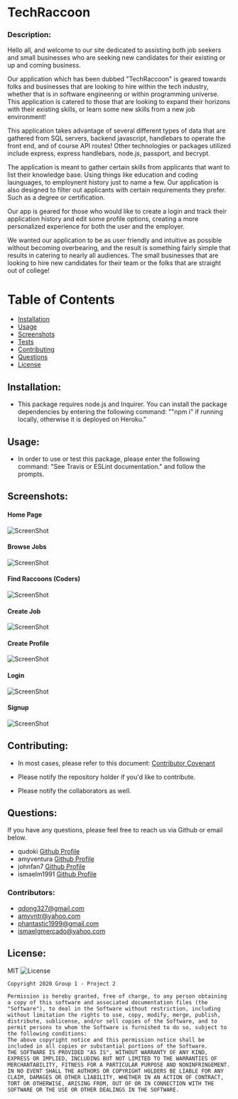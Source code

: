 # TechRaccoon 

### Description: 
Hello all, and welcome to our site dedicated to assisting both job seekers and small businesses who are seeking new candidates for their existing or up and coming business.

Our application which has been dubbed "TechRaccoon" is geared towards folks and businesses that are looking to hire within the tech industry, whether that is in software engineering or within programming universe. This application is catered to those that are looking to expand their horizons with their existing skills, or learn some new skills from a new job environment!

This application takes advantage of several different types of data that are gathered from SQL servers, backend javascript, handlebars to operate the front end, and of course API routes! Other technologies or packages utilized include express, express handlebars, node.js, passport, and becrypt.

The application is meant to gather certain skills from applicants that want to list their knowledge base. Using things like education and coding launguages, to employnent history just to name a few. Our application is also designed to filter out applicants with certain requirements they prefer. Such as a degree or certification.

Our app is geared for those who would like to create a login and track their application history and edit some profile options, creating a more personalized experience for both the user and the employer. 

We wanted our application to be as user friendly and intuitive as possible without becoming overbearing, and the result is something fairly simple that results in catering to nearly all audiences. The small businesses that are looking to hire new candidates for their team or the folks that are straight out of college!


# Table of Contents
- [Installation](https://github.com/qudoki/group1-project2/blob/main/README.md#installation)
- [Usage](https://github.com/qudoki/group1-project2/blob/main/README.md#usage)
- [Screenshots](https://github.com/qudoki/group1-project2/blob/main/README.md#screenshots)
- [Tests](https://github.com/qudoki/group1-project2/blob/main/README.md#usage)
- [Contributing](https://github.com/qudoki/group1-project2/blob/main/README.md#contributions)
- [Questions](https://github.com/qudoki/group1-project2/blob/main/README.md#questions)
- [License](https://github.com/qudoki/group1-project2/blob/main/README.md#license)


## Installation:
- This package requires node.js and Inquirer. You can install the package dependencies by entering the following command: ""npm i" if running locally, otherwise it is deployed on Heroku."


## Usage:
- In order to use or test this package, please enter the following command: "See Travis or ESLint documentation." and follow the prompts.

## Screenshots:

#### Home Page
![ScreenShot](assets/home.png)
#### Browse Jobs
![ScreenShot](assets/jobs.png)
#### Find Raccoons (Coders)
![ScreenShot](assets/raccoons.png)
#### Create Job
![ScreenShot](assets/postjob.png)
#### Create Profile
![ScreenShot](assets/postprofile.png)
#### Login
![ScreenShot](assets/login.png)
#### Signup
![ScreenShot](assets/signup.png)


## Contributing:
- In most cases, please refer to this document: [Contributor Covenant](https://www.contributor-covenant.org/) 

- Please notify the repository holder if you'd like to contribute.
- Please notify the collaborators as well.


## Questions:
If you have any questions, please feel free to reach us via Github or email below.

- qudoki [Github Profile](https://github.com/qudoki)
- amyventura [Github Profile](https://github.com/amyventura)
- johnfan7 [Github Profile](https://github.com/johnfan7)
- ismaelm1991 [Github Profile](https://github.com/ismaelm1991)

### Contributors:
- <qdong327@gmail.com>
- <amyvntr@yahoo.com>
- <phantastic1999@gmail.com>
- <ismaelgmercado@yahoo.com>

 
## License: 
 MIT
![License](https://img.shields.io/badge/license-MIT-green")

    Copyright 2020 Group 1 - Project 2 

    Permission is hereby granted, free of charge, to any person obtaining a copy of this software and associated documentation files (the "Software"), to deal in the Software without restriction, including without limitation the rights to use, copy, modify, merge, publish, distribute, sublicense, and/or sell copies of the Software, and to permit persons to whom the Software is furnished to do so, subject to the following conditions:
    The above copyright notice and this permission notice shall be included in all copies or substantial portions of the Software.
    THE SOFTWARE IS PROVIDED "AS IS", WITHOUT WARRANTY OF ANY KIND, EXPRESS OR IMPLIED, INCLUDING BUT NOT LIMITED TO THE WARRANTIES OF MERCHANTABILITY, FITNESS FOR A PARTICULAR PURPOSE AND NONINFRINGEMENT. IN NO EVENT SHALL THE AUTHORS OR COPYRIGHT HOLDERS BE LIABLE FOR ANY CLAIM, DAMAGES OR OTHER LIABILITY, WHETHER IN AN ACTION OF CONTRACT, TORT OR OTHERWISE, ARISING FROM, OUT OF OR IN CONNECTION WITH THE SOFTWARE OR THE USE OR OTHER DEALINGS IN THE SOFTWARE.